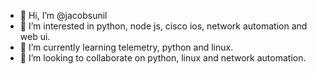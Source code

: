 - 👋 Hi, I’m @jacobsunil
- 👀 I’m interested in python, node js, cisco ios, network automation and web ui. 
- 🌱 I’m currently learning telemetry, python and linux. 
- 💞️ I’m looking to collaborate on python, linux and network automation.

<!---
jacobsunil/jacobsunil is a ✨ special ✨ repository because its `README.md` (this file) appears on your GitHub profile.
You can click the Preview link to take a look at your changes.
--->
